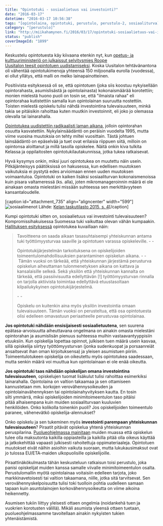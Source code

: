 ```yaml
---
title: "Opintotuki - sosiaalietuus vai investointi?"
date: "2016-03-17"
datetime: "2016-03-17 10:56:38"
tags: "[opintolaina, opintotuki, perustulo, perustulo-2, sosiaaliturva]"
category: "[perustulo]"
link: "http://miikahamynen.fi/2016/03/17/opintotuki-sosiaalietuus-vai-investointi/"
status: "publish"
coverImageId: "1899"
---
```


Keskustelu opintotuesta käy kiivaana etenkin nyt, kun [opetus- ja kulttuuriministeriö on julkaissut selvitysmies Roope Uusitalon teesit opintotuen uudistamiseksi](http://okm.fi/OPM/Tiedotteet/2016/03/opintotukiselvitys.html?lang=fi). Koska Uusitalon tehtävänantona oli vähentää opintotukimenoja yhteensä 150 miljoonalla eurolla (vuodessa), ei ollut yllätys, että malli on melko lainapainotteinen.

Positiivista esityksessä oli se, että opintotuen (joka siis koostuu nykyisellään opintorahasta, asumislisästä ja opintolainasta) kokonaismäärää korotettiin; monien mielestä huono puoli on tosin se, että "ilmaista rahaa" eli opintorahaa kutistettiin samalla kun opintolainan suuruutta nostettiin. Toisten mielestä opiskelu tulisi nähdä investointina tulevaisuuteen, minkä takia se pitäisikin rahoittaa kuten muutkin investoinnit, eli joko jo olemassa olevalla tai lainarahalla.

[Opintotukea uudistettiin radikaalisti laman aikana](http://yle.fi/uutiset/nain_opintotuki_on_muuttunut/8729794), jolloin opintorahan osuutta kasvatettiin. Nykylainsäädäntö on peräisin vuodelta 1995, mutta viime vuosina muutoksia on tehty miltei vuosittain. Tästä johtuen lainsäädäntö on epäselvää ja tuet ovat erilaisia riippuen siitä, milloin on opintonsa aloittanut ja millä tasolla opiskelee. Näitä onkin kiva tulkita Kelassa ja oppilaitosten opintotukilautakunnissa, jotka tukea ratkaisevat.

Hyvä kysymys onkin, miksi juuri opintotukea on muutettu näin usein. Pitkäjänteisyys päätöksissä on hakusessa, kun edellisen muutoksen vaikutuksia ei pystytä edes arvioimaan ennen uuden muutoksen voimaantuloa. Opintotuki on kaiken lisäksi sosiaaliturvan kokonaismenoissa kuin pisara valtameressä (ks. alla), joten mikromanageroinnin määrä ei ole ainakaan omasta mielestäni missään suhteessa sen merkittävyyteen kansantaloudelle.

\[caption id="attachment\_735" align="aligncenter" width="599"\]![sosiaalimenot](http://miikahamynen.fi/wp-content/uploads/2016/03/sosiaalimenot.png) Lähde: [Kelan taskutilasto 2015, s. 4](http://www.kela.fi/documents/10180/1677517/Taskutilasto_2015.pdf/c3be5350-df0a-4ff9-bc19-00f9c1abec77?version=1.0#page=6)\[/caption\]

Kumpi opintotuki sitten on, sosiaalietuus vai investointi tulevaisuuteen? Kompromissihakuisessa Suomessa tuki vaikuttaa olevan vähän kumpaakin. [Hallituksen esityksessä](https://www.eduskunta.fi/valtiopaivaasiat/HE+226/1993) opintotukea kuvaillaan näin:

> Tavoitteena on saada aikaan tasasuhtaisempi yhteiskunnan antama tuki työttömyysturvaa saaville ja opintotuen varassa opiskeleville. - -
> 
> Opintotukijärjestelmän tarkoituksena on opiskelijoiden toimeentulomahdollisuuksien parantaminen opiskelun aikana. - - Tämän vuoksi on tärkeää, että yhteiskunnan järjestämä perusturva opiskelun aiheuttaman tulonmenetyksen aikana on kattava ja kansalaisille selkeä. Sekä yksilön että yhteiskunnan kannalta on tärkeää, että passiivisuutta edellyttävän \[!\] työttömyysturvan rinnalla on tarjolla aktiivista toimintaa edellyttävä etuustasoltaan kilpailukykyinen opintotukijärjestelmä.
> 
> \- -
> 
> Opiskelu on kuitenkin aina myös yksilön investointia omaan tulevaisuuteen. Tämän vuoksi on perusteltua, että osa opintotuesta olisi edelleen omavastuun periaatteelle perustuvaa opintolainaa.

**Jos opintotuki nähdään ensisijaisesti sosiaalietuutena**, sen suurena epätasa-arvoisuutta aiheuttavana ongelmana on ainakin omasta mielestäni opintorahan ja asumislisän pienuus suhteessa muihin vastaavantyyppisiin etuuksiin. Kun opiskelija lopettaa opinnot, julkisen tuen määrä usein kasvaa, sillä opiskelija siirtyy työttömyysturvan (jonka sudenkuopat ja porsaanreiät ansaitsevat ihan oman kirjoituksensa) ja yleisen asumistuen piiriin. Toimeentulotukeen opiskelija on oikeutettu myös opintotukea saadessaan, mutta senkin määrä voi muuttua kun opintolainaan ei ole enää oikeutta.

**Jos opintotuki taas nähdään opiskelijan omana investointina tulevaisuuteen**, opiskelujen tuomat lisäkulut tulisi rahoittaa esimerkiksi lainarahalla. Opintolaina on valtion takaamaa ja sen ottamiseen kannustetaan mm. korkojen verovähennysoikeuden ja opintolainavähennyksen tai opintolainahyvityksen kautta. En tosin silti ymmärrä, miksi opiskelijoiden minimitoimeentulon taso pitäisi pitää alhaisempana kuin muiden sosiaaliturvaan kuuluvien henkilöiden. Onko kolikolla toinenkin puoli? Jos opiskelijoiden toimeentulo paranee, vähenevätkö opiskelija-alennukset?

Onko opiskelu ja sen tukeminen myös **investointi parempaan yhteiskunnan tulevaisuuteen**? Piraatit pitävät opiskelua yhtenä yhteiskunnan peruspilarina. [Puolueohjelmassa mainitaan](http://piraattipuolue.fi/agenda/puolueohjelma) muiden muassa että opiskelun tulee olla maksutonta kaikilla oppiasteilla ja kaikilla pitää olla oikeus käyttää ja jatkokehittää vapaasti julkisesti rahoitettuja oppimateriaaleja. Opintotuen muutokset eivät näihin asioihin vaikuta suoraan, mutta lukukausimaksut ovat jo tulossa EU/ETA-maiden ulkopuolisille opiskelijoille.

Piraattinäkökulmasta tähän keskusteluun ratkaisun toisi perustulo, joka panisi opiskelijat muiden kanssa samalle viivalle minimitoimeentulon osalta. Perustulomallin myötä opintolainaa voitaisiin edelleen tarjota, joko markkinavetoisesti tai valtion takaamana, niille, jotka sitä tarvitsevat. Sen verovähennyskelpoisuutta tulisi toki tuolloin pohtia uudelleen samaan tapaan kuin asuntolainojen korkovähennysoikeutta on viime aikoina heikennetty.

Asumisen tukiin liittyy yleisesti ottaen ongelmia (noidankehä tuen ja vuokrien korotusten välillä). Mikäli asumista yleensä ottaen tuetaan, puolueohjelmassamme tavoitellaan ainakin nykyisten tukien yhtenäistämistä.
